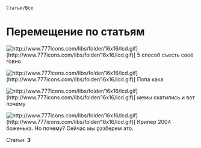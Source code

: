 `Статьи/Все`

# Перемещение по статьям

![http://www.777icons.com/libs/folder/16x16/lcd.gif](http://www.777icons.com/libs/folder/16x16/lcd.gif)[<font size="3"> 5 способ съесть своё говно</font>](https://pl0xo.github.io/5-sposobov-siest-svoiyo-govno1/)

![http://www.777icons.com/libs/folder/16x16/lcd.gif](http://www.777icons.com/libs/folder/16x16/lcd.gif)[<font size="3"> Попа кака</font>](https://pl0xo.github.io/popa-kaka2/)

![http://www.777icons.com/libs/folder/16x16/lcd.gif](http://www.777icons.com/libs/folder/16x16/lcd.gif)[<font size="3"> мемы скатились и вот почему</font>](https://pl0xo.github.io/msivp3/)

![http://www.777icons.com/libs/folder/16x16/lcd.gif](http://www.777icons.com/libs/folder/16x16/lcd.gif)[<font size="3"> Крипер 2004 боженька. Но почему? Сейчас мы разберем это.</font>](https://pl0xo.github.io/unnamed3)

Статьи: **3**

